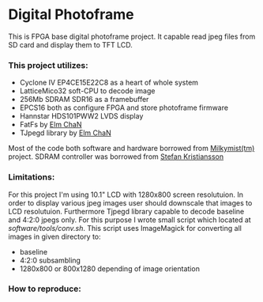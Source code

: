 # Digital Photoframe

This is FPGA base digital photoframe project. It capable read jpeg files from SD card and display them to TFT LCD.

### This project utilizes:
* Cyclone IV EP4CE15E22C8 as a heart of whole system
* LatticeMico32 soft-CPU to decode image
* 256Mb SDRAM SDR16 as a framebuffer
* EPCS16 both as configure FPGA and store photoframe firmware
* Hannstar HDS101PWW2 LVDS display
* FatFs by [Elm ChaN](http://elm-chan.org/fsw/ff/00index_e.html) 
* TJpegd library by [Elm ChaN](http://elm-chan.org/fsw/tjpgd/00index.html)
	
Most of the code both software and hardware borrowed from [Milkymist(tm)](https://github.com/m-labs/milkymist) project. 
SDRAM controller was borrowed from [Stefan Kristiansson](https://github.com/skristiansson/wb_sdram_ctrl)

### Limitations:
For this project I'm using 10.1" LCD with 1280x800 screen resolutuion. In order to display various jpeg images 
user should downscale that images to LCD resolutuion. 
Furthermore Tjpegd library capable to decode baseline and 4:2:0 jpegs only. 
For this purpose I wrote small script which located at *software/tools/conv.sh*. 
This script uses ImageMagick for converting all images in given directory to:
- baseline
- 4:2:0 subsambling
- 1280x800 or 800x1280 depending of image orientation

### How to reproduce:

